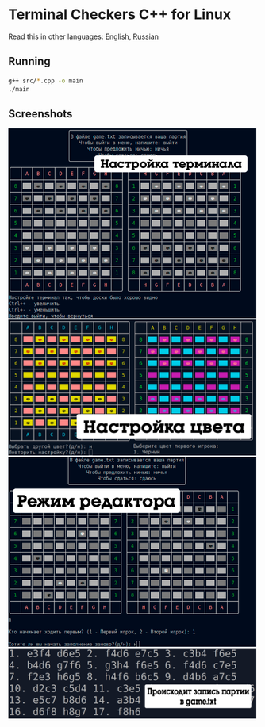 # Terminal Checkers C++ for Linux
Read this in other languages: [English](https://github.com/AndrewSalygin/checkers/blob/master/README.md), [Russian](https://github.com/AndrewSalygin/checkers/blob/master/README.ru.md)
## Running
```bash
g++ src/*.cpp -o main
./main
```
## Screenshots
<img src = "https://github.com/AndrewSalygin/checkers/blob/master/img/1.png" width = "500">
<img src = "https://github.com/AndrewSalygin/checkers/blob/master/img/2.png" width = "500">
<img src = "https://github.com/AndrewSalygin/checkers/blob/master/img/3.png" width = "500">
<img src = "https://github.com/AndrewSalygin/checkers/blob/master/img/4.png" width = "500">
